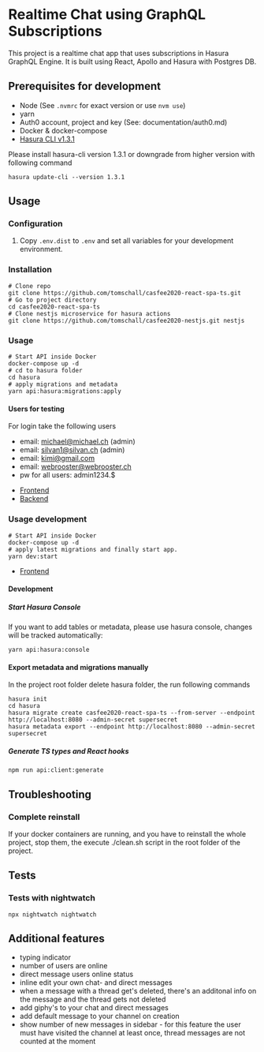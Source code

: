 # Realtime Chat using GraphQL Subscriptions

This project is a realtime chat app that uses subscriptions in Hasura GraphQL Engine.
It is built using React, Apollo and Hasura with Postgres DB.

## Prerequisites for development

- Node (See `.nvmrc` for exact version or use `nvm use`)
- yarn
- Auth0 account, project and key (See: documentation/auth0.md)
- Docker & docker-compose
- [Hasura CLI v1.3.1](https://hasura.io/docs/1.0/graphql/core/hasura-cli/install-hasura-cli.html)

Please install hasura-cli version 1.3.1 or downgrade from higher version with following command

```shell script
hasura update-cli --version 1.3.1
```

## Usage

### Configuration

1. Copy `.env.dist` to `.env` and set all variables for your development environment.

### Installation

```shell script
# Clone repo
git clone https://github.com/tomschall/casfee2020-react-spa-ts.git
# Go to project directory
cd casfee2020-react-spa-ts
# Clone nestjs microservice for hasura actions
git clone https://github.com/tomschall/casfee2020-nestjs.git nestjs
```

### Usage

```shell script
# Start API inside Docker
docker-compose up -d
# cd to hasura folder
cd hasura
# apply migrations and metadata
yarn api:hasura:migrations:apply
```

#### Users for testing

For login take the following users

- email: michael@michael.ch (admin)
- email: silvan1@silvan.ch (admin)
- email: kimi@gmail.com
- email: webrooster@webrooster.ch
- pw for all users: admin1234.$

* [Frontend](http://localhost)
* [Backend](http://localhost:8080/console)

### Usage development

```shell script
# Start API inside Docker
docker-compose up -d
# apply latest migrations and finally start app.
yarn dev:start
```

- [Frontend](http://localhost:3000)

#### Development

##### Start Hasura Console

If you want to add tables or metadata, please use hasura console, changes will be tracked automatically:

```shell script
yarn api:hasura:console
```

#### Export metadata and migrations manually

In the project root folder delete hasura folder, the run following commands

```shell script
hasura init
cd hasura
hasura migrate create casfee2020-react-spa-ts --from-server --endpoint http://localhost:8080 --admin-secret supersecret
hasura metadata export --endpoint http://localhost:8080 --admin-secret supersecret
```

##### Generate TS types and React hooks

```shell script
npm run api:client:generate
```

## Troubleshooting

### Complete reinstall

If your docker containers are running, and you have to reinstall the whole project, stop
them, the execute ./clean.sh script in the root folder of the project.

## Tests

### Tests with nightwatch

```
npx nightwatch nightwatch
```

## Additional features

- typing indicator
- number of users are online
- direct message users online status
- inline edit your own chat- and direct messages
- when a message with a thread get's deleted, there's an additonal info on the message and the thread gets not deleted
- add giphy's to your chat and direct messages
- add default message to your channel on creation
- show number of new messages in sidebar - for this feature the user must have visited the channel at least once, thread messages are not counted at the moment
